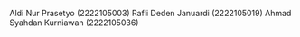 Aldi Nur Prasetyo (2222105003)
Rafli Deden Januardi (2222105019)
Ahmad Syahdan Kurniawan (2222105036)
